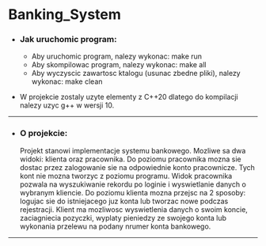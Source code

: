 # Banking_System

* ### Jak uruchomic program:

    - Aby uruchomic program, nalezy wykonac:   make run
    - Aby skompilowac program, nalezy wykonac:  make all
    - Aby wyczyscic zawartosc ktalogu (usunac zbedne pliki), 
        nalezy wykonac:   make clean

* W projekcie zostaly uzyte elementy z C++20 dlatego do kompilacji 
  nalezy uzyc g++ w wersji 10.

----------------------------------------------------------------------------------

* ### O projekcie:
    Projekt stanowi implementacje systemu bankowego. 
    Mozliwe sa dwa widoki: klienta oraz pracownika. 
    Do poziomu pracownika mozna sie dostac przez zalogowanie sie na odpowiednie 
    konto pracownicze. Tych kont nie mozna tworzyc z poziomu programu. 
    Widok pracownika pozwala na wyszukiwanie rekordu po loginie i wyswietlanie 
    danych o wybranym kliencie. 
    Do poziomu klienta mozna przejsc na 2 sposoby: logujac sie do istniejacego 
    juz konta lub tworzac nowe podczas rejestracji. Klient ma mozliwosc 
    wyswietlenia danych o swoim koncie, zaciagniecia pozyczki, wyplaty pieniedzy 
    ze swojego konta lub wykonania przelewu na podany nrumer konta bankowego.

----------------------------------------------------------------------------------
